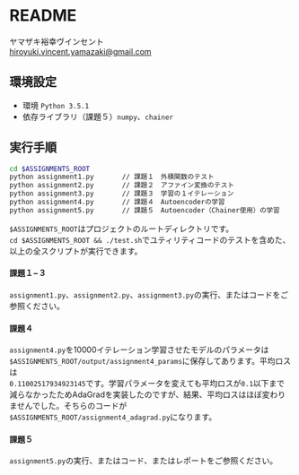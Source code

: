 
# README

ヤマザキ裕幸ヴインセント<br>hiroyuki.vincent.yamazaki@gmail.com

##  環境設定
- 環境 `Python 3.5.1`
- 依存ライブラリ（課題５）`numpy`、`chainer`


## 実行手順
```bash
cd $ASSIGNMENTS_ROOT
python assignment1.py 		// 課題１　外積関数のテスト
python assignment2.py 		// 課題２　アファイン変換のテスト
python assignment3.py 		// 課題３　学習の１イテレーション
python assignment4.py 		// 課題４　Autoencoderの学習
python assignment5.py 		// 課題５　Autoencoder（Chainer使用）の学習
```

`$ASSIGNMENTS_ROOT`はプロジェクトのルートディレクトリです。<br>`cd $ASSIGNMENTS_ROOT && ./test.sh`でユティリティコードのテストを含めた、以上の全スクリプトが実行できます。

#### 課題１−３
`assignment1.py`、`assignment2.py`、`assignment3.py`の実行、またはコードをご参照ください。
  
#### 課題４
`assignment4.py`を10000イテレーション学習させたモデルのパラメータは<br>`$ASSIGNMENTS_ROOT/output/assignment4_params`に保存してあります。平均ロスは<br>`0.11002517934923145`です。学習パラメータを変えても平均ロスが`0.1`以下まで減らなかったためAdaGradを実装したのですが、結果、平均ロスはほぼ変わりませんでした。そちらのコードが<br>`$ASSIGNMENTS_ROOT/assignment4_adagrad.py`になります。
	
#### 課題５
`assignment5.py`の実行、またはコード、またはレポートをご参照ください。